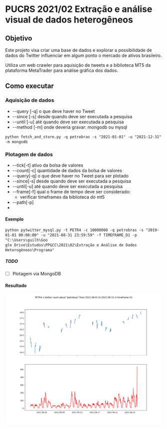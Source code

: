 # PUCRS 2021/02 Extração e análise visual de dados heterogêneos

## Objetivo
Este projeto visa criar uma base de dados e explorar a possibilidade de dados do Twitter influenciar em algum ponto o mercado de ativos brasileiro.

Utiliza um web crawler para aquisição de tweets e a biblioteca MT5 da plataforma MetaTrader para análise gráfica dos dados.

## Como executar
### Aquisição de dados
- --query [-q] o que deve haver no Tweet
- --since [-s] desde quando deve ser executada a pesquisa
- --until [-u] até quando deve ser executada a pesquisa
- --method [-m] onde deveria gravar: mongodb ou mysql
```
python fetch_and_store.py -q petrobras -s "2021-01-01" -u "2021-12-31" -m mongodb
```

### Plotagem de dados
- --tick[-t] ativo da bolsa de valores
- --count[-c] quantidade de dados da bolsa de valores
- --query[-q] o que deve haver no Tweet para ser plotado
- --since[-s] desde quando deve ser executada a pesquisa
- --until[-u] até quando deve ser executada a pesquisa
- --frame[-f] qual o frame de tempo deve ser considerado:
  - verificar timeframes da biblioteca do mt5
- --path[-p]
- 
#### Exemplo
```
python pytwitter_mysql.py -t PETR4 -c 10000000 -q petrobras -s "2019-01-01 00:00:00" -u "2021-08-31 23:59:59" -f TIMEFRAME_D1 -p "C:\Users\guilh\Goo
gle Drive\Estudos\PPGCC\2021\02\Extração e Análise de Dados Heterogêneos\Programa"
```

##### TODO
- [ ] Plotagem via MongoDB

#### Resultado
![plotagem](docs/PETR4_petrobras_2021-08-01_2021-08-31_H1.png)